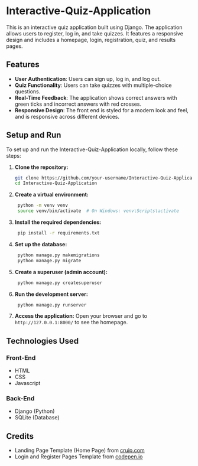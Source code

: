 # Interactive-Quiz-Application

This is an interactive quiz application built using Django. The application allows users to register, log in, and take quizzes. It features a responsive design and includes a homepage, login, registration, quiz, and results pages.

## Features

- **User Authentication**: Users can sign up, log in, and log out.
- **Quiz Functionality**: Users can take quizzes with multiple-choice questions.
- **Real-Time Feedback**: The application shows correct answers with green ticks and incorrect answers with red crosses.
- **Responsive Design**: The front end is styled for a modern look and feel, and is responsive across different devices.

## Setup and Run

To set up and run the Interactive-Quiz-Application locally, follow these steps:

1. **Clone the repository:**
   ```bash
   git clone https://github.com/your-username/Interactive-Quiz-Application.git
   cd Interactive-Quiz-Application
   ```
2. **Create a virtual environment:**
   ```bash
    python -m venv venv
    source venv/bin/activate  # On Windows: venv\Scripts\activate
   ```
3. **Install the required dependencies:**
   ```bash
    pip install -r requirements.txt
   ```
4. **Set up the database:**
   ```bash
    python manage.py makemigrations
    python manage.py migrate
   ```
5. **Create a superuser (admin account):**
   ```bash
    python manage.py createsuperuser
   ```
6. **Run the development server:**
   ```bash
    python manage.py runserver
   ```
7. **Access the application:** Open your browser and go to `http://127.0.0.1:8000/` to see the homepage.

## Technologies Used
### Front-End
- HTML
- CSS
- Javascript
### Back-End
- Django (Python)
- SQLite (Database)

## Credits
- Landing Page Template (Home Page) from [cruip.com](https://cruip.com/demos/solid/)
- Login and Register Pages Template from [codepen.io](https://codepen.io/colorlib/full/rxddKy/)